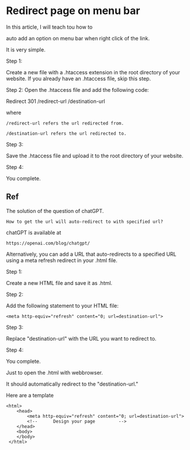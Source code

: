 # Redirect page on menu bar
In this article, I will teach tou how to 

auto add an option on menu bar when right click of the link.

It is very simple.

Step 1:

Create a new file with a .htaccess extension in the root directory of your website. If you already have an .htaccess file, skip this step. 

Step 2:
Open the .htaccess file and add the following code:

Redirect 301 /redirect-url /destination-url

where

    /redirect-url refers the url redirected from.

    /destination-url refers the url redirected to.

Step 3:

Save the .htaccess file and upload it to the root directory of your website.

Step 4:

You complete.

## Ref

The solution of the question of chatGPT.

    How to get the url will auto-redirect to with specified url?
    
chatGPT is available at

    https://openai.com/blog/chatgpt/


    
Alternatively, you can add a URL that auto-redirects to a specified URL using a meta refresh redirect in your .html file.

Step 1:

Create a new HTML file and save it as .html.

Step 2:

Add the following statement to your HTML file:

    <meta http-equiv="refresh" content="0; url=destination-url">
            
Step 3:

Replace "destination-url" with the URL you want to redirect to.


Step 4:

You complete.

Just to open the .html with webbrowser.

It should automatically redirect to the "destination-url."


Here are a template

    <html>
        <head>
            <meta http-equiv="refresh" content="0; url=destination-url">
            <!--      Design your page         -->
        </head>
        <body>
        </body>
     </html>
